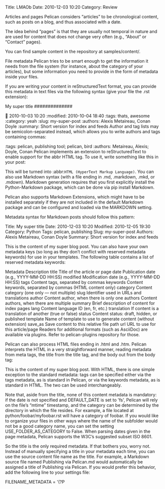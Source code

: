 Title: LMAOb
Date: 2010-12-03 10:20
Category: Review

Articles and pages
Pelican considers “articles” to be chronological content, such as posts on a blog, and thus associated with a date.

The idea behind “pages” is that they are usually not temporal in nature and are used for content that does not change very often (e.g., “About” or “Contact” pages).

You can find sample content in the repository at samples/content/.

File metadata
Pelican tries to be smart enough to get the information it needs from the file system (for instance, about the category of your articles), but some information you need to provide in the form of metadata inside your files.

If you are writing your content in reStructuredText format, you can provide this metadata in text files via the following syntax (give your file the .rst extension):

My super title
##############

:date: 2010-10-03 10:20
:modified: 2010-10-04 18:40
:tags: thats, awesome
:category: yeah
:slug: my-super-post
:authors: Alexis Metaireau, Conan Doyle
:summary: Short version for index and feeds
Author and tag lists may be semicolon-separated instead, which allows you to write authors and tags containing commas:

:tags: pelican, publishing tool; pelican, bird
:authors: Metaireau, Alexis; Doyle, Conan
Pelican implements an extension to reStructuredText to enable support for the abbr HTML tag. To use it, write something like this in your post:

This will be turned into :abbr:`HTML (HyperText Markup Language)`.
You can also use Markdown syntax (with a file ending in .md, .markdown, .mkd, or .mdown). Markdown generation requires that you first explicitly install the Python-Markdown package, which can be done via pip install Markdown.

Pelican also supports Markdown Extensions, which might have to be installed separately if they are not included in the default Markdown package and can be configured and loaded via the MARKDOWN setting.

Metadata syntax for Markdown posts should follow this pattern:

Title: My super title
Date: 2010-12-03 10:20
Modified: 2010-12-05 19:30
Category: Python
Tags: pelican, publishing
Slug: my-super-post
Authors: Alexis Metaireau, Conan Doyle
Summary: Short version for index and feeds

This is the content of my super blog post.
You can also have your own metadata keys (so long as they don’t conflict with reserved metadata keywords) for use in your templates. The following table contains a list of reserved metadata keywords:

Metadata	Description
title	Title of the article or page
date	Publication date (e.g., YYYY-MM-DD HH:SS)
modified	Modification date (e.g., YYYY-MM-DD HH:SS)
tags	Content tags, separated by commas
keywords	Content keywords, separated by commas (HTML content only)
category	Content category (one only — not multiple)
slug	Identifier used in URLs and translations
author	Content author, when there is only one
authors	Content authors, when there are multiple
summary	Brief description of content for index pages
lang	Content language ID (en, fr, etc.)
translation	If content is a translation of another (true or false)
status	Content status: draft, hidden, or published
template	Name of template to use to generate content (without extension)
save_as	Save content to this relative file path
url	URL to use for this article/page
Readers for additional formats (such as AsciiDoc) are available via plugins. Refer to pelican-plugins repository for those.

Pelican can also process HTML files ending in .html and .htm. Pelican interprets the HTML in a very straightforward manner, reading metadata from meta tags, the title from the title tag, and the body out from the body tag:

<html>
    <head>
        <title>My super title</title>
        <meta name="tags" content="thats, awesome" />
        <meta name="date" content="2012-07-09 22:28" />
        <meta name="modified" content="2012-07-10 20:14" />
        <meta name="category" content="yeah" />
        <meta name="authors" content="Alexis Métaireau, Conan Doyle" />
        <meta name="summary" content="Short version for index and feeds" />
    </head>
    <body>
        This is the content of my super blog post.
    </body>
</html>
With HTML, there is one simple exception to the standard metadata: tags can be specified either via the tags metadata, as is standard in Pelican, or via the keywords metadata, as is standard in HTML. The two can be used interchangeably.

Note that, aside from the title, none of this content metadata is mandatory: if the date is not specified and DEFAULT_DATE is set to 'fs', Pelican will rely on the file’s “mtime” timestamp, and the category can be determined by the directory in which the file resides. For example, a file located at python/foobar/myfoobar.rst will have a category of foobar. If you would like to organize your files in other ways where the name of the subfolder would not be a good category name, you can set the setting USE_FOLDER_AS_CATEGORY to False. When parsing dates given in the page metadata, Pelican supports the W3C’s suggested subset ISO 8601.

So the title is the only required metadata. If that bothers you, worry not. Instead of manually specifying a title in your metadata each time, you can use the source content file name as the title. For example, a Markdown source file named Publishing via Pelican.md would automatically be assigned a title of Publishing via Pelican. If you would prefer this behavior, add the following line to your settings file:

FILENAME_METADATA = '(?P<title>.*)'
Note

When experimenting with different settings (especially the metadata ones) caching may interfere and the changes may not be visible. In such cases disable caching with LOAD_CONTENT_CACHE = False or use the --ignore-cache command-line switch.

modified should be last time you updated the article, and defaults to date if not specified. Besides you can show modified in the templates, feed entries in feed readers will be updated automatically when you set modified to the current date after you modified your article.

authors is a comma-separated list of article authors. If there’s only one author you can use author field.

If you do not explicitly specify summary metadata for a given post, the SUMMARY_MAX_LENGTH setting can be used to specify how many words from the beginning of an article are used as the summary.

You can also extract any metadata from the filename through a regular expression to be set in the FILENAME_METADATA setting. All named groups that are matched will be set in the metadata object. The default value for the FILENAME_METADATA setting will only extract the date from the filename. For example, if you would like to extract both the date and the slug, you could set something like: '(?P<date>\d{4}-\d{2}-\d{2})_(?P<slug>.*)'

Please note that the metadata available inside your files takes precedence over the metadata extracted from the filename.

Pages
If you create a folder named pages inside the content folder, all the files in it will be used to generate static pages, such as About or Contact pages. (See example filesystem layout below.)

You can use the DISPLAY_PAGES_ON_MENU setting to control whether all those pages are displayed in the primary navigation menu. (Default is True.)

If you want to exclude any pages from being linked to or listed in the menu then add a status: hidden attribute to its metadata. This is useful for things like making error pages that fit the generated theme of your site.

Static content
Static files are files other than articles and pages that are copied to the output folder as-is, without processing. You can control which static files are copied over with the STATIC_PATHS setting of the project’s pelicanconf.py file. Pelican’s default configuration includes the images directory for this, but others must be added manually. In addition, static files that are explicitly linked to are included (see below).

Mixed content in the same directory
Starting with Pelican 3.5, static files can safely share a source directory with page source files, without exposing the page sources in the generated site. Any such directory must be added to both STATIC_PATHS and PAGE_PATHS (or STATIC_PATHS and ARTICLE_PATHS). Pelican will identify and process the page source files normally, and copy the remaining files as if they lived in a separate directory reserved for static files.

Note: Placing static and content source files together in the same source directory does not guarantee that they will end up in the same place in the generated site. The easiest way to do this is by using the {attach} link syntax (described below). Alternatively, the STATIC_SAVE_AS, PAGE_SAVE_AS, and ARTICLE_SAVE_AS settings (and the corresponding *_URL settings) can be configured to place files of different types together, just as they could in earlier versions of Pelican.

Linking to internal content
From Pelican 3.1 onwards, it is now possible to specify intra-site links to files in the source content hierarchy instead of files in the generated hierarchy. This makes it easier to link from the current post to other content that may be sitting alongside that post (instead of having to determine where the other content will be placed after site generation).

To link to internal content (files in the content directory), use the following syntax for the link target: {filename}path/to/file Note: forward slashes, /, are the required path separator in the {filename} directive on all operating systems, including Windows.

For example, a Pelican project might be structured like this:

website/
├── content
│   ├── category/
│   │   └── article1.rst
│   ├── article2.md
│   └── pages
│       └── about.md
└── pelican.conf.py
In this example, article1.rst could look like this:

The first article
#################

:date: 2012-12-01 10:02

See below intra-site link examples in reStructuredText format.

`a link relative to the current file <{filename}../article2.md>`_
`a link relative to the content root <{filename}/article2.md>`_
and article2.md:

Title: The second article
Date: 2012-12-01 10:02

See below intra-site link examples in Markdown format.

[a link relative to the current file]({filename}category/article1.rst)
[a link relative to the content root]({filename}/category/article1.rst)
Linking to static files
You can link to static content using {static}path/to/file. Files linked to with this syntax will automatically be copied to the output directory, even if the source directories containing them are not included in the STATIC_PATHS setting of the project’s pelicanconf.py file.

For example, a project’s content directory might be structured like this:

content
├── images
│   └── han.jpg
├── pdfs
│   └── menu.pdf
└── pages
    └── test.md
test.md would include:

![Alt Text]({static}/images/han.jpg)
[Our Menu]({static}/pdfs/menu.pdf)
Site generation would then copy han.jpg to output/images/han.jpg, menu.pdf to output/pdfs/menu.pdf, and write the appropriate links in test.md.

If you use {static} to link to an article or a page, this will be turned into a link to its source code.

Attaching static files
Starting with Pelican 3.5, static files can be “attached” to a page or article using this syntax for the link target: {attach}path/to/file This works like the {static} syntax, but also relocates the static file into the linking document’s output directory. If the static file originates from a subdirectory beneath the linking document’s source, that relationship will be preserved on output. Otherwise, it will become a sibling of the linking document.

This only works for linking to static files.

For example, a project’s content directory might be structured like this:

content
├── blog
│   ├── icons
│   │   └── icon.png
│   ├── photo.jpg
│   └── testpost.md
└── downloads
    └── archive.zip
pelicanconf.py would include:

PATH = 'content'
ARTICLE_PATHS = ['blog']
ARTICLE_SAVE_AS = '{date:%Y}/{slug}.html'
ARTICLE_URL = '{date:%Y}/{slug}.html'
testpost.md would include:

Title: Test Post
Category: test
Date: 2014-10-31

![Icon]({attach}icons/icon.png)
![Photo]({attach}photo.jpg)
[Downloadable File]({attach}/downloads/archive.zip)
Site generation would then produce an output directory structured like this:

output
└── 2014
    ├── archive.zip
    ├── icons
    │   └── icon.png
    ├── photo.jpg
    └── test-post.html
Notice that all the files linked using {attach} ended up in or beneath the article’s output directory.

If a static file is linked multiple times, the relocating feature of {attach} will only work in the first of those links to be processed. After the first link, Pelican will treat {attach} like {static}. This avoids breaking the already-processed links.

Be careful when linking to a file from multiple documents: Since the first link to a file finalizes its location and Pelican does not define the order in which documents are processed, using {attach} on a file linked by multiple documents can cause its location to change from one site build to the next. (Whether this happens in practice will depend on the operating system, file system, version of Pelican, and documents being added, modified, or removed from the project.) Any external sites linking to the file’s old location might then find their links broken. It is therefore advisable to use {attach} only if you use it in all links to a file, and only if the linking documents share a single directory. Under these conditions, the file’s output location will not change in future builds. In cases where these precautions are not possible, consider using {static} links instead of {attach}, and letting the file’s location be determined by the project’s STATIC_SAVE_AS and STATIC_URL settings. (Per-file save_as and url overrides can still be set in EXTRA_PATH_METADATA.)

Note

When using {attach}, any parent directory in *_URL / *_SAVE_AS settings should match each other. See also: URL settings

Linking to authors, categories, index and tags
You can link to authors, categories, index and tags using the {author}name, {category}foobar, {index} and {tag}tagname syntax.

Deprecated internal link syntax
To remain compatible with earlier versions, Pelican still supports vertical bars (||) in addition to curly braces ({}) for internal links. For example: |filename|an_article.rst, |tag|tagname, |category|foobar. The syntax was changed from || to {} to avoid collision with Markdown extensions or reST directives. Similarly, Pelican also still supports linking to static content with {filename}. The syntax was changed to {static} to allow linking to both generated articles and pages and their static sources.

Support for the old syntax may eventually be removed.

Including other files
Both Markdown and reStructuredText syntaxes provide mechanisms for this.

Following below are some examples for reStructuredText using the include directive:

.. include:: file.rst
Include a fragment of a file delimited by two identifiers, highlighted as C++ (slicing based on line numbers is also possible):

.. include:: main.cpp
    :code: c++
    :start-after: // begin
    :end-before: // end
Include a raw HTML file (or an inline SVG) and put it directly into the output without any processing:

.. raw:: html
    :file: table.html
For Markdown, one must rely on an extension. For example, using the mdx_include plugin:

```html
{! template.html !}
```
Importing an existing site
It is possible to import your site from WordPress, Tumblr, Dotclear, and RSS feeds using a simple script. See Importing an existing site.

Translations
It is possible to translate articles. To do so, you need to add a lang meta attribute to your articles/pages and set a DEFAULT_LANG setting (which is English [en] by default). With those settings in place, only articles with the default language will be listed, and each article will be accompanied by a list of available translations for that article.

Note

This core Pelican functionality does not create sub-sites (e.g. example.com/de) with translated templates for each language. For such advanced functionality the i18n_subsites plugin can be used.

By default, Pelican uses the article’s URL “slug” to determine if two or more articles are translations of one another. (This can be changed with the ARTICLE_TRANSLATION_ID setting.) The slug can be set manually in the file’s metadata; if not set explicitly, Pelican will auto-generate the slug from the title of the article.

Here is an example of two articles, one in English and the other in French.

The English article:

Foobar is not dead
##################

:slug: foobar-is-not-dead
:lang: en

That's true, foobar is still alive!
And the French version:

Foobar n'est pas mort !
#######################

:slug: foobar-is-not-dead
:lang: fr

Oui oui, foobar est toujours vivant !
Post content quality notwithstanding, you can see that only item in common between the two articles is the slug, which is functioning here as an identifier. If you’d rather not explicitly define the slug this way, you must then instead ensure that the translated article titles are identical, since the slug will be auto-generated
